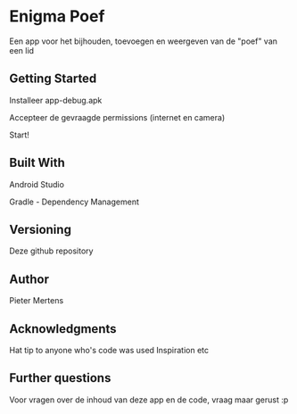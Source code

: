 # Enigma Poef
Een app voor het bijhouden, toevoegen en weergeven van de "poef" van een lid

## Getting Started
Installeer app-debug.apk

Accepteer de gevraagde permissions (internet en camera)

Start!

## Built With
Android Studio

Gradle - Dependency Management

## Versioning
Deze github repository

## Author
Pieter Mertens

## Acknowledgments
Hat tip to anyone who's code was used
Inspiration
etc

## Further questions
Voor vragen over de inhoud van deze app en de code, vraag maar gerust :p
